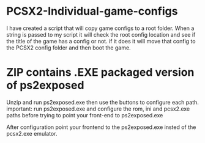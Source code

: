 # PCSX2-Individual-game-configs
I have created a script that will copy game configs to a root folder. When a string is passed to my script it will check the root config location and see if the title of the game has a config or not. if it does it will move that config to the PCSX2 config folder and then boot the game.

# ZIP contains .EXE packaged version of ps2exposed
Unzip and run ps2exposed.exe then use the buttons to configure each path. important: run ps2exposed.exe and configure the rom, ini and pcsx2.exe paths before trying to point your front-end to ps2exposed.exe

After configuration point your frontend to the ps2exposed.exe insted of the pcsx2.exe emulator.
